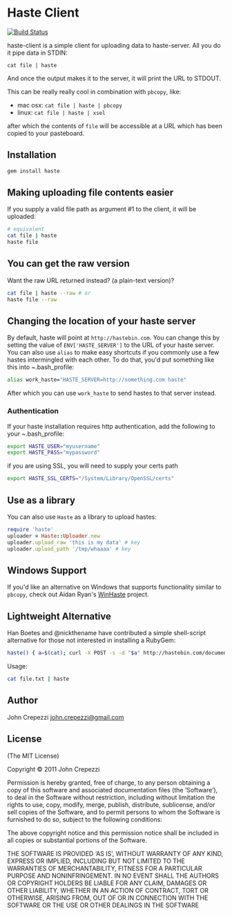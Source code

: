 # Haste Client

[![Build Status](https://secure.travis-ci.org/seejohnrun/haste-client.png)](http://travis-ci.org/seejohnrun/haste-client)

haste-client is a simple client for uploading data to haste-server.  All you do it pipe data in STDIN:

`cat file | haste`

And once the output makes it to the server, it will print the URL to STDOUT.

This can be really really cool in combination with `pbcopy`, like:

* mac osx: `cat file | haste | pbcopy`
* linux: `cat file | haste | xsel`

after which the contents of `file` will be accessible at a URL which has been copied to your pasteboard.

## Installation

``` bash
gem install haste
```

## Making uploading file contents easier

If you supply a valid file path as argument #1 to the client, it will be uploaded:

``` bash
# equivalent
cat file | haste
haste file
```

## You can get the raw version

Want the raw URL returned instead? (a plain-text version)?

``` bash
cat file | haste --raw # or
haste file --raw
```

## Changing the location of your haste server

By default, haste will point at `http://hastebin.com`.  You can change this by setting the value of `ENV['HASTE_SERVER']` to the URL of your haste server.  You can also use `alias` to make easy shortcuts if you commonly use a few hastes intermingled with each other.  To do that, you'd put something like this into ~.bash_profile:

``` bash
alias work_haste="HASTE_SERVER=http://something.com haste"
```

After which you can use `work_haste` to send hastes to that server instead.

### Authentication

If your haste installation requires http authentication,
add the following to your ~.bash_profile:

```bash
export HASTE_USER="myusername"
export HASTE_PASS="mypassword"
```

if you are using SSL, you will need to supply your certs path

```bash
export HASTE_SSL_CERTS="/System/Library/OpenSSL/certs"
```

## Use as a library

You can also use `Haste` as a library to upload hastes:

``` ruby
require 'haste'
uploader = Haste::Uploader.new
uploader.upload_raw 'this is my data' # key
uploader.upload_path '/tmp/whaaaa' # key
```

## Windows Support

If you'd like an alternative on Windows that supports functionality similar to `pbcopy`, check out Aidan Ryan's [WinHaste](https://github.com/ajryan/WinHaste) project.

## Lightweight Alternative

Han Boetes and @nickthename have contributed a simple shell-script alternative for those not interested in installing a RubyGem:

``` bash
haste() { a=$(cat); curl -X POST -s -d "$a" http://hastebin.com/documents | awk -F '"' '{print "http://hastebin.com/"$4}'; }
```

Usage:

``` bash
cat file.txt | haste
```

## Author

John Crepezzi <john.crepezzi@gmail.com>

## License

(The MIT License)

Copyright © 2011 John Crepezzi

Permission is hereby granted, free of charge, to any person obtaining a copy of this software and associated documentation files (the ‘Software’), to deal in the Software without restriction, including without limitation the rights to use, copy, modify, merge, publish, distribute, sublicense, and/or sell copies of the Software, and to permit persons to whom the Software is furnished to do so, subject to the following conditions:

The above copyright notice and this permission notice shall be included in all copies or substantial portions of the Software.

THE SOFTWARE IS PROVIDED ‘AS IS’, WITHOUT WARRANTY OF ANY KIND, EXPRESS OR IMPLIED, INCLUDING BUT NOT LIMITED TO THE WARRANTIES OF MERCHANTABILITY, FITNESS FOR A PARTICULAR PURPOSE AND NONINFRINGEMENT. IN NO EVENT SHALL THE AUTHORS OR COPYRIGHT HOLDERS BE LIABLE FOR ANY CLAIM, DAMAGES OR OTHER LIABILITY, WHETHER IN AN ACTION OF CONTRACT, TORT OR OTHERWISE, ARISING FROM, OUT OF OR IN CONNECTION WITH THE SOFTWARE OR THE USE OR OTHER DEALINGS IN THE SOFTWARE
